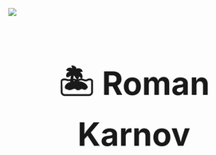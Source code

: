 <p>
  <img src="https://svg-banners.vercel.app/api?type=rainbow&text1=Hi%20,%20I%27m%20RoKa781&height=200&width=1000">
</p>

<h3 align="center" style="font-size: 64px;">🏝️ Roman Karnov</h3>
